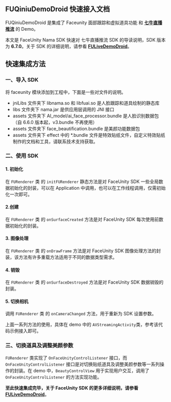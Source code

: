 ## FUQiniuDemoDroid 快速接入文档

FUQiniuDemoDroid 是集成了 Faceunity 面部跟踪和虚拟道具功能 和 **[七牛直播推流](https://developer.qiniu.com/pili/sdk/3715/PLDroidMediaStreaming-overview)** 的 Demo。

本文是 FaceUnity Nama SDK 快速对 七牛直播推流 SDK 的导读说明，SDK 版本为 **6.7.0**。关于 SDK 的详细说明，请参看 **[FULiveDemoDroid](https://github.com/Faceunity/FULiveDemoDroid/)**。

## 快速集成方法

### 一、导入 SDK

将 faceunity  模块添加到工程中，下面是一些对文件的说明。

- jniLibs 文件夹下 libnama.so 和 libfuai.so 是人脸跟踪和道具绘制的静态库
- libs 文件夹下 nama.jar 是供应用层调用的 JNI 接口
- assets 文件夹下 AI_model/ai_face_processor.bundle 是人脸识别数据包（自 6.6.0 版本起，v3.bundle 不再使用）
- assets 文件夹下 face_beautification.bundle 是美颜功能数据包
- assets 文件夹下 effect 中的 \*.bundle 文件是特效贴纸文件，自定义特效贴纸制作的文档和工具，请联系技术支持获取。

### 二、使用 SDK

#### 1. 初始化

在 `FURenderer` 类 的  `initFURenderer` 静态方法是对 FaceUnity SDK 一些全局数据初始化的封装，可以在 Application 中调用，也可以在工作线程调用，仅需初始化一次即可。

#### 2.创建

在 `FURenderer` 类 的  `onSurfaceCreated` 方法是对 FaceUnity SDK 每次使用前数据初始化的封装。

#### 3. 图像处理

在 `FURenderer` 类 的  `onDrawFrame` 方法是对 FaceUnity SDK 图像处理方法的封装，该方法有许多重载方法适用于不同的数据类型需求。

#### 4. 销毁

在 `FURenderer` 类 的  `onSurfaceDestroyed` 方法是对 FaceUnity SDK 数据销毁的封装。

#### 5. 切换相机

调用 `FURenderer` 类 的  `onCameraChanged` 方法，用于重新为 SDK 设置参数。

上面一系列方法的使用，具体在 demo 中的 `AVStreamingActivity`类，参考该代码示例接入即可。

### 三、切换道具及调整美颜参数

`FURenderer` 类实现了 `OnFaceUnityControlListener` 接口，而 `OnFaceUnityControlListener` 接口是对切换贴纸道具及调整美颜参数等一系列操作的封装。在 demo 中，`BeautyControlView` 用于实现用户交互，调用了 `OnFaceUnityControlListener` 的方法实现功能。

**至此快速集成完毕，关于 FaceUnity SDK 的更多详细说明，请参看 [FULiveDemoDroid](https://github.com/Faceunity/FULiveDemoDroid/)**。